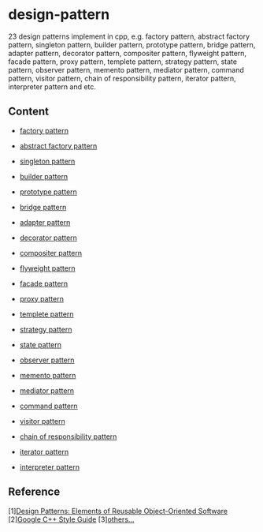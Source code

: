 # design-pattern
23 design patterns implement in cpp, e.g. factory pattern, abstract factory pattern, singleton pattern, builder pattern, prototype pattern, bridge pattern, adapter pattern, decorator pattern, compositer pattern, flyweight pattern, facade pattern, proxy pattern, templete pattern, strategy pattern, state pattern, observer pattern, memento pattern, mediator pattern, command pattern, visitor pattern, chain of responsibility pattern, iterator pattern, interpreter pattern and etc.

## Content

* [factory pattern](https://github.com/lijiansong/design-pattern/tree/master/Creational%20Patterns/factory)

* [abstract factory pattern](https://github.com/lijiansong/design-pattern/tree/master/Creational%20Patterns/abstract-factory)

* [singleton pattern](https://github.com/lijiansong/design-pattern/tree/master/Creational%20Patterns/singleton)

* [builder pattern](https://github.com/lijiansong/design-pattern/tree/master/Structural%20Patterns/builder)

* [prototype pattern](https://github.com/lijiansong/design-pattern/tree/master/Creational%20Patterns/prototype)

* [bridge pattern](https://github.com/lijiansong/design-pattern/tree/master/Creational%20Patterns/bridge)

* [adapter pattern](https://github.com/lijiansong/design-pattern/tree/master/Structural%20Patterns/adapter)

* [decorator pattern](https://github.com/lijiansong/design-pattern/tree/master/Structural%20Patterns/decorator)

* [compositer pattern](https://github.com/lijiansong/design-pattern/tree/master/Structural%20Patterns/composite)

* [flyweight pattern](https://github.com/lijiansong/design-pattern/tree/master/Structural%20Patterns/flyweight)

* [facade pattern](https://github.com/lijiansong/design-pattern/tree/master/Structural%20Patterns/facade)

* [proxy pattern](https://github.com/lijiansong/design-pattern/tree/master/Structural%20Patterns/proxy)

* [templete pattern](https://github.com/lijiansong/design-pattern/tree/master/Behavioral%20Patterns/template)

* [strategy pattern](https://github.com/lijiansong/design-pattern/tree/master/Behavioral%20Patterns/strategy)

* [state pattern](https://github.com/lijiansong/design-pattern/tree/master/Behavioral%20Patterns/state)

* [observer pattern](https://github.com/lijiansong/design-pattern/tree/master/Behavioral%20Patterns/observer)

* [memento pattern](https://github.com/lijiansong/design-pattern/tree/master/Behavioral%20Patterns/memento)

* [mediator pattern](https://github.com/lijiansong/design-pattern/tree/master/Behavioral%20Patterns/mediator)

* [command pattern](https://github.com/lijiansong/design-pattern/tree/master/Behavioral%20Patterns/command)

* [visitor pattern](https://github.com/lijiansong/design-pattern/tree/master/Behavioral%20Patterns/visitor)

* [chain of responsibility pattern](https://github.com/lijiansong/design-pattern/tree/master/Behavioral%20Patterns/chain%20of%20responsibility)

* [iterator pattern](https://github.com/lijiansong/design-pattern/tree/master/Behavioral%20Patterns/iterator)

* [interpreter pattern](https://github.com/lijiansong/design-pattern/tree/master/Behavioral%20Patterns/interpretor)

## Reference
[1][Design Patterns: Elements of Reusable Object-Oriented Software](https://github.com/lijiansong/design-pattern/blob/master/DesignPatterns.pdf)
[2][Google C++ Style Guide](https://github.com/lijiansong/design-pattern/blob/master/Google_C%2B%2B_Style_Guide_%E4%B8%AD%E6%96%87%E7%89%88.pdf)
[3][others...](http://www.jellythink.com/archives/category/programdesign/designpattern)
